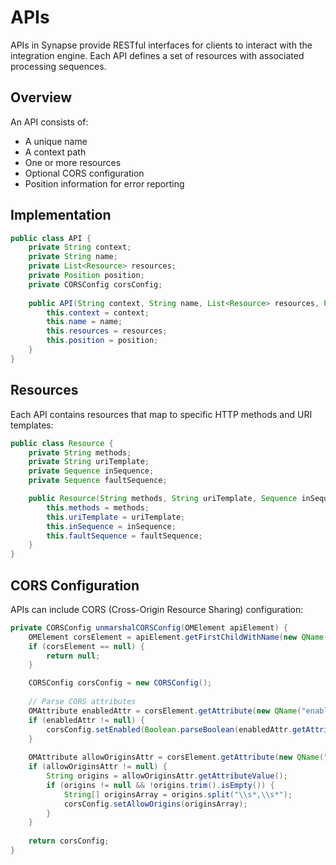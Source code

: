 # APIs

APIs in Synapse provide RESTful interfaces for clients to interact with the integration engine. Each API defines a set of resources with associated processing sequences.

## Overview

An API consists of:
- A unique name
- A context path
- One or more resources
- Optional CORS configuration
- Position information for error reporting

## Implementation

```java
public class API {
    private String context;
    private String name;
    private List<Resource> resources;
    private Position position;
    private CORSConfig corsConfig;
    
    public API(String context, String name, List<Resource> resources, Position position) {
        this.context = context;
        this.name = name;
        this.resources = resources;
        this.position = position;
    }
}
```
## Resources

Each API contains resources that map to specific HTTP methods and URI templates:

```java
public class Resource {
    private String methods;
    private String uriTemplate;
    private Sequence inSequence;
    private Sequence faultSequence;

    public Resource(String methods, String uriTemplate, Sequence inSequence, Sequence faultSequence) {
        this.methods = methods;
        this.uriTemplate = uriTemplate;
        this.inSequence = inSequence;
        this.faultSequence = faultSequence;
    }
}
```

## CORS Configuration

APIs can include CORS (Cross-Origin Resource Sharing) configuration:

```java
private CORSConfig unmarshalCORSConfig(OMElement apiElement) {
    OMElement corsElement = apiElement.getFirstChildWithName(new QName("cors"));
    if (corsElement == null) {
        return null;
    }

    CORSConfig corsConfig = new CORSConfig();
    
    // Parse CORS attributes
    OMAttribute enabledAttr = corsElement.getAttribute(new QName("enabled"));
    if (enabledAttr != null) {
        corsConfig.setEnabled(Boolean.parseBoolean(enabledAttr.getAttributeValue()));
    }
    
    OMAttribute allowOriginsAttr = corsElement.getAttribute(new QName("allow-origins"));
    if (allowOriginsAttr != null) {
        String origins = allowOriginsAttr.getAttributeValue();
        if (origins != null && !origins.trim().isEmpty()) {
            String[] originsArray = origins.split("\\s*,\\s*");
            corsConfig.setAllowOrigins(originsArray);
        }
    }
        
    return corsConfig;
}
```